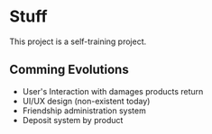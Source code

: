 # Stuff

  
 
This project is a self-training project. 


## Comming Evolutions

- User's Interaction with damages products return 
- UI/UX design (non-existent today)
- Friendship administration system
- Deposit system by product
